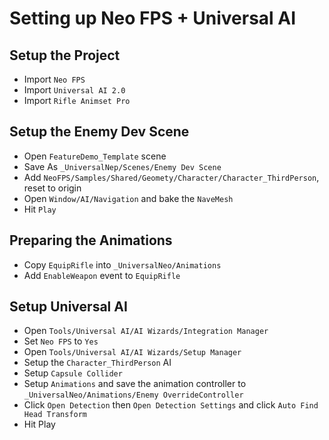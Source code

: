 # Setting up Neo FPS + Universal AI

## Setup the Project

- Import `Neo FPS`
- Import `Universal AI 2.0`
- Import `Rifle Animset Pro`

## Setup the Enemy Dev Scene

- Open `FeatureDemo_Template` scene
- Save As `_UniversalNep/Scenes/Enemy Dev Scene`
- Add `NeoFPS/Samples/Shared/Geomety/Character/Character_ThirdPerson`, reset to origin
- Open `Window/AI/Navigation` and bake the `NaveMesh`
- Hit `Play`

## Preparing the Animations

- Copy `EquipRifle` into `_UniversalNeo/Animations`
- Add `EnableWeapon` event to `EquipRifle`

## Setup Universal AI

- Open `Tools/Universal AI/AI Wizards/Integration Manager`
- Set `Neo FPS` to `Yes`
- Open `Tools/Universal AI/AI Wizards/Setup Manager`
- Setup the `Character_ThirdPerson` AI 
- Setup `Capsule Collider`
- Setup `Animations` and save the animation controller to `_UniversalNeo/Animations/Enemy OverrideController`
- Click `Open Detection` then `Open Detection Settings` and click `Auto Find Head Transform`
- Hit Play

